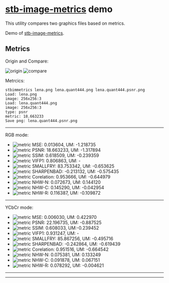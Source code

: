 # [stb-image-metrics](https://github.com/ImageProcessing-ElectronicPublications/stb-image-metrics) demo

This utility compares two graphics files based on metrics.

Demo of [stb-image-metrics](https://github.com/ImageProcessing-ElectronicPublications/stb-image-metrics).

## Metrics

Origin and Compare:

![origin](images/lena.png) ![compare](images/lena.quant444.png)

Metrcics:

```shell
stbimmetrics lena.png lena.quant444.png lena.quant444.psnr.png 
Load: lena.png
image: 256x256:3
Load: lena.quant444.png
image: 256x256:3
type: psnr
metric: 18.663233
Save png: lena.quant444.psnr.png

```

---

RGB mode:

* ![metric](images/lena.quant444.mse.png) MSE: 0.013604, UM: -1.218735
* ![metric](images/lena.quant444.psnr.png) PSNR: 18.663233, UM: -1.317894
* ![metric](images/lena.quant444.ssim.png) SSIM: 0.618509, UM: -0.239359 
* ![metric](images/lena.quant444.vifp1.png) VIFP1: 0.806863, UM: -
* ![metric](images/lena.quant444.smallfry.png) SMALLFRY: 83.753342, UM: -0.653625
* ![metric](images/lena.quant444.shbad.png) SHARPENBAD: -0.213132, UM: -0.575435
* ![metric](images/lena.quant444.cor.png) Corelation: 0.953666, UM: -0.644979
* ![metric](images/lena.quant444.nhw-n.png) NHW-N: 0.072673, UM: 0.144120
* ![metric](images/lena.quant444.nhw-c.png) NHW-C: 0.145290, UM: -0.042954
* ![metric](images/lena.quant444.nhw-r.png) NHW-R: 0.116387, UM: -0.109872

---

YCbCr mode:

* ![metric](images/lena.quant444.mse.y.png) MSE: 0.006030, UM: 0.422970
* ![metric](images/lena.quant444.psnr.y.png) PSNR: 22.196735, UM: -0.887525
* ![metric](images/lena.quant444.ssim.y.png) SSIM: 0.608033, UM:-0.239452
* ![metric](images/lena.quant444.vifp1.y.png) VIFP1: 0.931247, UM: -
* ![metric](images/lena.quant444.smallfry.y.png) SMALLFRY: 85.867256, UM: -0.495716
* ![metric](images/lena.quant444.shbad.y.png) SHARPENBAD: -0.242864, UM: -0.619439
* ![metric](images/lena.quant444.cor.y.png) Corelation: 0.951516, UM: -0.664542
* ![metric](images/lena.quant444.nhw-n.y.png) NHW-N: 0.075381, UM: 0.133249
* ![metric](images/lena.quant444.nhw-c.y.png) NHW-C: 0.091878, UM: 0.067151
* ![metric](images/lena.quant444.nhw-r.y.png) NHW-R: 0.078292, UM: -0.004621


---

---
